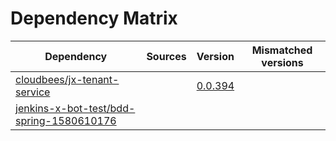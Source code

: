# Dependency Matrix

Dependency | Sources | Version | Mismatched versions
---------- | ------- | ------- | -------------------
[cloudbees/jx-tenant-service](https://github.com/cloudbees/jx-tenant-service) |  | [0.0.394](https://github.com/cloudbees/jx-tenant-service/releases/tag/v0.0.394) | 
[jenkins-x-bot-test/bdd-spring-1580610176](https://github.com/jenkins-x-bot-test/bdd-spring-1580610176.git) |  | []() | 
